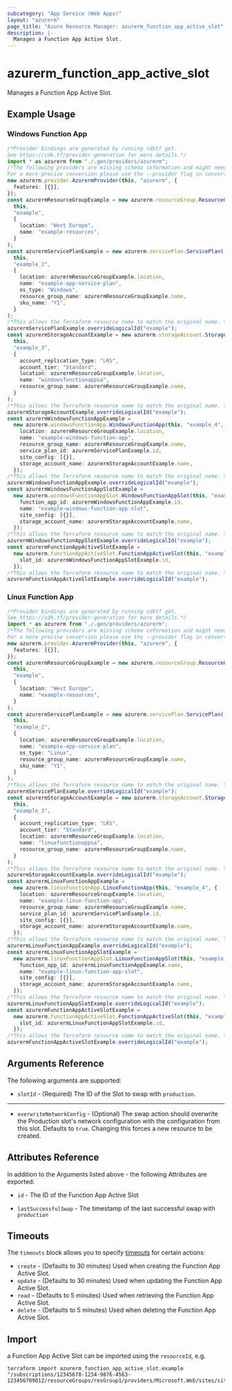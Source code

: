 ```yaml
---
subcategory: "App Service (Web Apps)"
layout: "azurerm"
page_title: "Azure Resource Manager: azurerm_function_app_active_slot"
description: |-
  Manages a Function App Active Slot.
---
```


# azurerm\_function\_app\_active\_slot

Manages a Function App Active Slot.

## Example Usage

### Windows Function App

```typescript
/*Provider bindings are generated by running cdktf get.
See https://cdk.tf/provider-generation for more details.*/
import * as azurerm from "./.gen/providers/azurerm";
/*The following providers are missing schema information and might need manual adjustments to synthesize correctly: azurerm.
For a more precise conversion please use the --provider flag in convert.*/
new azurerm.provider.AzurermProvider(this, "azurerm", {
  features: [{}],
});
const azurermResourceGroupExample = new azurerm.resourceGroup.ResourceGroup(
  this,
  "example",
  {
    location: "West Europe",
    name: "example-resources",
  }
);
const azurermServicePlanExample = new azurerm.servicePlan.ServicePlan(
  this,
  "example_2",
  {
    location: azurermResourceGroupExample.location,
    name: "example-app-service-plan",
    os_type: "Windows",
    resource_group_name: azurermResourceGroupExample.name,
    sku_name: "Y1",
  }
);
/*This allows the Terraform resource name to match the original name. You can remove the call if you don't need them to match.*/
azurermServicePlanExample.overrideLogicalId("example");
const azurermStorageAccountExample = new azurerm.storageAccount.StorageAccount(
  this,
  "example_3",
  {
    account_replication_type: "LRS",
    account_tier: "Standard",
    location: azurermResourceGroupExample.location,
    name: "windowsfunctionappsa",
    resource_group_name: azurermResourceGroupExample.name,
  }
);
/*This allows the Terraform resource name to match the original name. You can remove the call if you don't need them to match.*/
azurermStorageAccountExample.overrideLogicalId("example");
const azurermWindowsFunctionAppExample =
  new azurerm.windowsFunctionApp.WindowsFunctionApp(this, "example_4", {
    location: azurermResourceGroupExample.location,
    name: "example-windows-function-app",
    resource_group_name: azurermResourceGroupExample.name,
    service_plan_id: azurermServicePlanExample.id,
    site_config: [{}],
    storage_account_name: azurermStorageAccountExample.name,
  });
/*This allows the Terraform resource name to match the original name. You can remove the call if you don't need them to match.*/
azurermWindowsFunctionAppExample.overrideLogicalId("example");
const azurermWindowsFunctionAppSlotExample =
  new azurerm.windowsFunctionAppSlot.WindowsFunctionAppSlot(this, "example_5", {
    function_app_id: azurermWindowsFunctionAppExample.id,
    name: "example-windows-function-app-slot",
    site_config: [{}],
    storage_account_name: azurermStorageAccountExample.name,
  });
/*This allows the Terraform resource name to match the original name. You can remove the call if you don't need them to match.*/
azurermWindowsFunctionAppSlotExample.overrideLogicalId("example");
const azurermFunctionAppActiveSlotExample =
  new azurerm.functionAppActiveSlot.FunctionAppActiveSlot(this, "example_6", {
    slot_id: azurermWindowsFunctionAppSlotExample.id,
  });
/*This allows the Terraform resource name to match the original name. You can remove the call if you don't need them to match.*/
azurermFunctionAppActiveSlotExample.overrideLogicalId("example");

```

### Linux Function App

```typescript
/*Provider bindings are generated by running cdktf get.
See https://cdk.tf/provider-generation for more details.*/
import * as azurerm from "./.gen/providers/azurerm";
/*The following providers are missing schema information and might need manual adjustments to synthesize correctly: azurerm.
For a more precise conversion please use the --provider flag in convert.*/
new azurerm.provider.AzurermProvider(this, "azurerm", {
  features: [{}],
});
const azurermResourceGroupExample = new azurerm.resourceGroup.ResourceGroup(
  this,
  "example",
  {
    location: "West Europe",
    name: "example-resources",
  }
);
const azurermServicePlanExample = new azurerm.servicePlan.ServicePlan(
  this,
  "example_2",
  {
    location: azurermResourceGroupExample.location,
    name: "example-app-service-plan",
    os_type: "Linux",
    resource_group_name: azurermResourceGroupExample.name,
    sku_name: "Y1",
  }
);
/*This allows the Terraform resource name to match the original name. You can remove the call if you don't need them to match.*/
azurermServicePlanExample.overrideLogicalId("example");
const azurermStorageAccountExample = new azurerm.storageAccount.StorageAccount(
  this,
  "example_3",
  {
    account_replication_type: "LRS",
    account_tier: "Standard",
    location: azurermResourceGroupExample.location,
    name: "linuxfunctionappsa",
    resource_group_name: azurermResourceGroupExample.name,
  }
);
/*This allows the Terraform resource name to match the original name. You can remove the call if you don't need them to match.*/
azurermStorageAccountExample.overrideLogicalId("example");
const azurermLinuxFunctionAppExample =
  new azurerm.linuxFunctionApp.LinuxFunctionApp(this, "example_4", {
    location: azurermResourceGroupExample.location,
    name: "example-linux-function-app",
    resource_group_name: azurermResourceGroupExample.name,
    service_plan_id: azurermServicePlanExample.id,
    site_config: [{}],
    storage_account_name: azurermStorageAccountExample.name,
  });
/*This allows the Terraform resource name to match the original name. You can remove the call if you don't need them to match.*/
azurermLinuxFunctionAppExample.overrideLogicalId("example");
const azurermLinuxFunctionAppSlotExample =
  new azurerm.linuxFunctionAppSlot.LinuxFunctionAppSlot(this, "example_5", {
    function_app_id: azurermLinuxFunctionAppExample.name,
    name: "example-linux-function-app-slot",
    site_config: [{}],
    storage_account_name: azurermStorageAccountExample.name,
  });
/*This allows the Terraform resource name to match the original name. You can remove the call if you don't need them to match.*/
azurermLinuxFunctionAppSlotExample.overrideLogicalId("example");
const azurermFunctionAppActiveSlotExample =
  new azurerm.functionAppActiveSlot.FunctionAppActiveSlot(this, "example_6", {
    slot_id: azurermLinuxFunctionAppSlotExample.id,
  });
/*This allows the Terraform resource name to match the original name. You can remove the call if you don't need them to match.*/
azurermFunctionAppActiveSlotExample.overrideLogicalId("example");

```

## Arguments Reference

The following arguments are supported:

* `slotId` - (Required) The ID of the Slot to swap with `production`.

***

* `overwriteNetworkConfig` - (Optional) The swap action should overwrite the Production slot's network configuration with the configuration from this slot. Defaults to `true`. Changing this forces a new resource to be created.

## Attributes Reference

In addition to the Arguments listed above - the following Attributes are exported:

*   `id` - The ID of the Function App Active Slot

*   `lastSuccessfulSwap` - The timestamp of the last successful swap with `production`

## Timeouts

The `timeouts` block allows you to specify [timeouts](https://www.terraform.io/language/resources/syntax#operation-timeouts) for certain actions:

* `create` - (Defaults to 30 minutes) Used when creating the Function App Active Slot.
* `update` - (Defaults to 30 minutes) Used when updating the Function App Active Slot.
* `read` - (Defaults to 5 minutes) Used when retrieving the Function App Active Slot.
* `delete` - (Defaults to 5 minutes) Used when deleting the Function App Active Slot.

## Import

a Function App Active Slot can be imported using the `resourceId`, e.g.

```shell
terraform import azurerm_function_app_active_slot.example "/subscriptions/12345678-1234-9876-4563-123456789012/resourceGroups/resGroup1/providers/Microsoft.Web/sites/site1"
```
